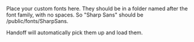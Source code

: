 Place your custom fonts here.  They should be in a folder named after the font
family, with no spaces.  So "Sharp Sans" should be /public/fonts/SharpSans. 

Handoff will automatically pick them up and load them.